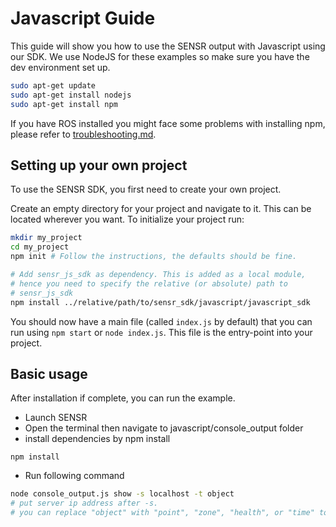 # Javascript Guide

This guide will show you how to use the SENSR output with Javascript using our SDK. 
We use NodeJS for these examples so make sure you have the dev environment set up.

```bash
sudo apt-get update
sudo apt-get install nodejs
sudo apt-get install npm
```
If you have ROS installed you might face some problems with installing npm, please refer to [troubleshooting.md](./troubleshooting.md).

## Setting up your own project
To use the SENSR SDK, you first need to create your own project. 

Create an empty directory for your project and navigate to it. This can be located wherever you want. To initialize your project run:
```bash 
mkdir my_project
cd my_project
npm init # Follow the instructions, the defaults should be fine.

# Add sensr_js_sdk as dependency. This is added as a local module,
# hence you need to specify the relative (or absolute) path to 
# sensr_js_sdk
npm install ../relative/path/to/sensr_sdk/javascript/javascript_sdk 
```
You should now have a main file (called `index.js` by default) that you can run using `npm start` or `node index.js`. This file is the entry-point into your project.

## Basic usage

After installation if complete, you can run the example.

- Launch SENSR
- Open the terminal then navigate to javascript/console_output folder
- install dependencies by npm install
```base
npm install
```
- Run following command
```bash
node console_output.js show -s localhost -t object
# put server ip address after -s.
# you can replace "object" with "point", "zone", "health", or "time" to run the other examples
```